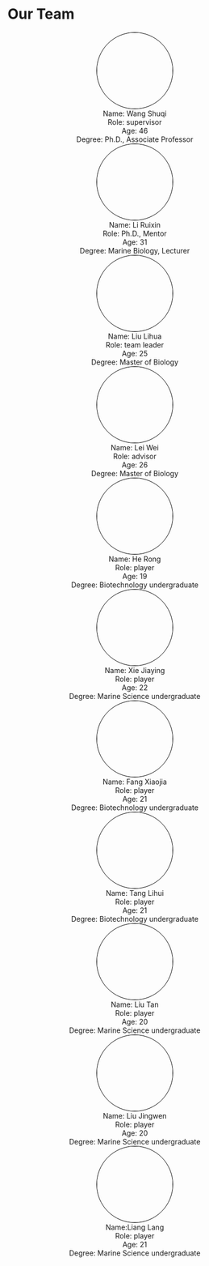 # Our Team



<center>
    <img src="/2024_STU_-China/img/wangShuqi.jpeg" style="width:150px;border:1px solid black;border-radius:50%;"></img>
</center>
<center>
    Name: Wang Shuqi<br>
    Role: supervisor<br>
    Age: 46<br>
    Degree: Ph.D., Associate Professor
</center>


<center>
    <img src="/2024_STU_-China/img/liRuixin.jpeg" style="width:150px;border:1px solid black;border-radius:50%;"></img>
</center>
<center>
    Name: Li Ruixin<br>
    Role: Ph.D., Mentor<br>
    Age: 31<br>
    Degree: Marine Biology, Lecturer
</center>


<center>
    <img src="/2024_STU_-China/img/lihua.jpg" style="width:150px;border:1px solid black;border-radius:50%;"></img>
</center>
<center>
    Name: Liu Lihua <br>
    Role: team leader<br>
    Age: 25<br>
    Degree: Master of Biology
</center>


<center>
    <img src="/2024_STU_-China/img/leiwei.jpg" style="width:150px;border:1px solid black;border-radius:50%;"></img>
</center>
<center>
    Name: Lei Wei<br>
    Role: advisor<br>
    Age: 26<br>
    Degree: Master of Biology
</center>


<center>
    <img src="/2024_STU_-China/img/heRong.jpeg" style="width:150px;border:1px solid black;border-radius:50%;"></img>
</center>
<center>
    Name: He Rong<br>
    Role: player<br>
    Age: 19<br>
    Degree: Biotechnology undergraduate
</center>


<center>
    <img src="/2024_STU_-China/img/xieJiaying.jpeg" style="width:150px;border:1px solid black;border-radius:50%;"></img>
</center>
<center>
    Name: Xie Jiaying<br>
    Role: player<br>
    Age: 22<br>
    Degree: Marine Science undergraduate
</center>


<center>
    <img src="/2024_STU_-China/img/fangXiaojia.jpeg" style="width:150px;border:1px solid black;border-radius:50%;"></img>
</center>
<center>
    Name: Fang Xiaojia<br>
    Role: player<br>
    Age: 21<br>
    Degree: Biotechnology undergraduate
</center>


<center>
    <img src="/2024_STU_-China/img/tangLihui.jpeg" alt="" style="width:150px;border:1px solid black;border-radius:50%;"></img>
</center>
<center>
    Name: Tang Lihui<br>
    Role: player<br>
    Age: 21<br>
    Degree: Biotechnology undergraduate
</center>


<center>
    <img src="/2024_STU_-China/img/liuTan.jpeg" style="width:150px;border:1px solid black;border-radius:50%;"></img>
</center>
<center>
    Name: Liu Tan<br>
    Role: player<br>
    Age: 20<br>
    Degree: Marine Science undergraduate	
</center>


<center>
    <img src="/2024_STU_-China/img/liuJingwen.jpeg" style="width:150px;border:1px solid black;border-radius:50%;"></img>
</center>
<center>
    Name: Liu Jingwen<br>
    Role: player<br>
    Age: 20<br>
    Degree: Marine Science undergraduate		
</center>


<center>
    <img src="/2024_STU_-China/img/liangLang.jpeg" style="width:150px;border:1px solid black;border-radius:50%;"></img>
</center>
<center>
    Name:Liang Lang<br>
    Role: player<br>
    Age: 21<br>
    Degree: Marine Science undergraduate		
</center>

